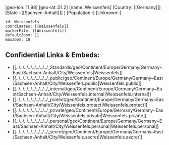 ﻿---
location: [51.2,11.98]
mapzoom: [7,12] 
mapmarker: city 
type: City
tags:
- geo/City


SpocWebEntityId: 35514
isDeleted: false
confidential: public

---
[geo-lon::11.98]
[geo-lat::51.2]
[name::Weissenfels]
[Country::[[Germany]]]
[State ::[[Sachsen-Anhalt]]] ]
[Population::]
[Unknown::]


```leaflet
id: Weissenfels
coordinates: [[Weissenfels]]
markerFile: [[Weissenfels]]
defaultZoom: 11 
maxZoom: 18
```


## Confidential Links & Embeds: 
- [[../../../../../../../../_Standards/geo/Continent/Europe/Germany/Germany~East/Sachsen-Anhalt/City/Weissenfels|Weissenfels]] 
- [[../../../../../../../../_public/geo/Continent/Europe/Germany/Germany~East/Sachsen-Anhalt/City/Weissenfels.public|Weissenfels.public]] 
- [[../../../../../../../../_internal/geo/Continent/Europe/Germany/Germany~East/Sachsen-Anhalt/City/Weissenfels.internal|Weissenfels.internal]] 
- [[../../../../../../../../_protect/geo/Continent/Europe/Germany/Germany~East/Sachsen-Anhalt/City/Weissenfels.protect|Weissenfels.protect]] 
- [[../../../../../../../../_private/geo/Continent/Europe/Germany/Germany~East/Sachsen-Anhalt/City/Weissenfels.private|Weissenfels.private]] 
- [[../../../../../../../../_personal/geo/Continent/Europe/Germany/Germany~East/Sachsen-Anhalt/City/Weissenfels.personal|Weissenfels.personal]] 
- [[../../../../../../../../_secret/geo/Continent/Europe/Germany/Germany~East/Sachsen-Anhalt/City/Weissenfels.secret|Weissenfels.secret]] 
